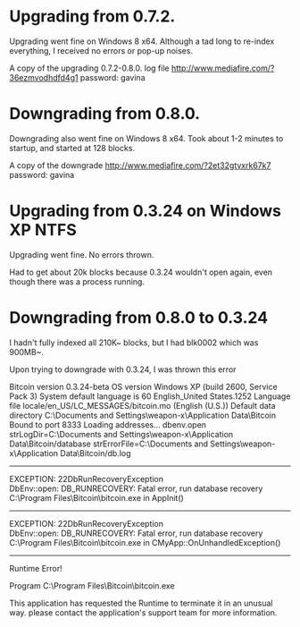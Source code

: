 Upgrading from 0.7.2.
==

Upgrading went fine on Windows 8 x64. Although a tad long to re-index everything, I received no errors or pop-up noises.

A copy of the upgrading 0.7.2-0.8.0. log file
http://www.mediafire.com/?36ezmvodhdfd4g1
password: gavina

Downgrading from 0.8.0.
==

Downgrading also went fine on Windows 8 x64. Took about 1-2 minutes to startup, and started at 128 blocks.

A copy of the downgrade
http://www.mediafire.com/?2et32gtvxrk67k7
password: gavina


Upgrading from 0.3.24 on Windows XP NTFS
==

Upgrading went fine. No errors thrown. 

Had to get about 20k blocks because 0.3.24 wouldn't open again, even though there was a process running.

Downgrading from 0.8.0 to 0.3.24
==

I hadn't fully indexed all 210K~ blocks, but I had blk0002 which was 900MB~. 

Upon trying to downgrade with 0.3.24, I was thrown this error

Bitcoin version 0.3.24-beta
OS version Windows XP (build 2600, Service Pack 3)
System default language is 60 English_United States.1252
Language file locale/en_US/LC_MESSAGES/bitcoin.mo (English (U.S.))
Default data directory C:\Documents and Settings\weapon-x\Application Data\Bitcoin
Bound to port 8333
Loading addresses...
dbenv.open strLogDir=C:\Documents and Settings\weapon-x\Application Data\Bitcoin/database strErrorFile=C:\Documents and Settings\weapon-x\Application Data\Bitcoin/db.log
 
 
************************
EXCEPTION: 22DbRunRecoveryException      
DbEnv::open: DB_RUNRECOVERY: Fatal error, run database recovery      
C:\Program Files\Bitcoin\bitcoin.exe in AppInit()      
 
 
 
************************
EXCEPTION: 22DbRunRecoveryException      
DbEnv::open: DB_RUNRECOVERY: Fatal error, run database recovery      
C:\Program Files\Bitcoin\bitcoin.exe in CMyApp::OnUnhandledException()



************************
Runtime Error!

Program C:\Program Files\Bitcoin\bitcoin.exe

This application has requested the Runtime to terminate it in an unusual way.
please contact the application's support team for more information.
